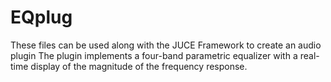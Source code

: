 # EQplug
These files can be used along with the JUCE Framework to create an audio plugin
The plugin implements a four-band parametric equalizer with a real-time display
of the magnitude of the frequency response.
